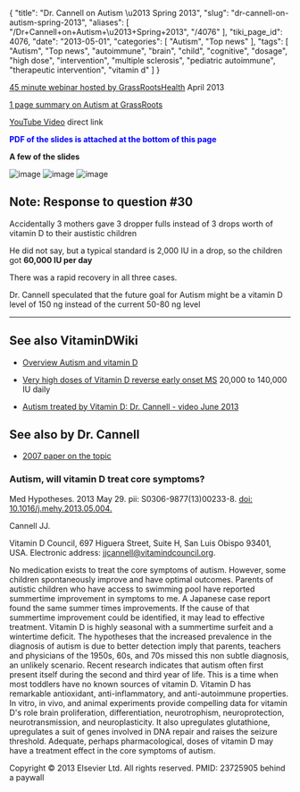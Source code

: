 {
    "title": "Dr. Cannell on Autism \u2013 Spring 2013",
    "slug": "dr-cannell-on-autism-spring-2013",
    "aliases": [
        "/Dr+Cannell+on+Autism+\u2013+Spring+2013",
        "/4076"
    ],
    "tiki_page_id": 4076,
    "date": "2013-05-01",
    "categories": [
        "Autism",
        "Top news"
    ],
    "tags": [
        "Autism",
        "Top news",
        "autoimmune",
        "brain",
        "child",
        "cognitive",
        "dosage",
        "high dose",
        "intervention",
        "multiple sclerosis",
        "pediatric autoimmune",
        "therapeutic intervention",
        "vitamin d"
    ]
}


[45 minute webinar hosted by GrassRootsHealth](http://www.grassrootshealth.net/webinars%20) April 2013

[1 page summary on Autism at GrassRoots](http://www.grassrootshealth.net/vitamin-d-autism-summary)

[YouTube Video](https://www.youtube.com/watch?v=ByL1rzU0clc&feature=youtube_gdata_player%20) direct link

 **<span style="color:#00F;">PDF  of the slides is attached at the bottom of this page</span>** 

 **A few of the slides** 

<img src="https://d378j1rmrlek7x.cloudfront.net/attachments/jpeg/autism1.jpg" alt="image">
<img src="https://d378j1rmrlek7x.cloudfront.net/attachments/jpeg/autism2.jpg" alt="image">
<img src="https://d378j1rmrlek7x.cloudfront.net/attachments/jpeg/autism3.jpg" alt="image">

## Note: Response to question #30

Accidentally 3 mothers gave 3 dropper fulls instead of 3 drops worth of vitamin D to their austistic children

He did not say, but a typical standard is 2,000 IU in a drop, so the children got  **60,000 IU per day** 

There was a rapid recovery in all three cases.

Dr. Cannell speculated that the future goal for Autism might be a vitamin D level of 150 ng instead of the current 50-80 ng level 

---

## See also VitaminDWiki

* [Overview Autism and vitamin D](/posts/overview-autism-and-vitamin-d)

* [Very high doses of Vitamin D reverse early onset MS](/tags/very-high-doses-of-vitamin-d-reverse-early-onset-ms.html) 20,000 to 140,000 IU daily

* [Autism treated by Vitamin D: Dr. Cannell - video June 2013](/posts/autism-treated-by-vitamin-d-dr-cannell-video)

## See also by Dr. Cannell

* [2007 paper on the topic](http://www.direct-ms.org/pdf/VitDNonAuto/Cannell%20Autism%20Vit%20D.pdf) 

### Autism, will vitamin D treat core symptoms?

Med Hypotheses. 2013 May 29. pii: S0306-9877(13)00233-8. [doi: 10.1016/j.mehy.2013.05.004.](https://doi.org/10.1016/j.mehy.2013.05.004.)

Cannell JJ.

Vitamin D Council, 697 Higuera Street, Suite H, San Luis Obispo 93401, USA. Electronic address: jjcannell@vitamindcouncil.org.

No medication exists to treat the core symptoms of autism. However, some children spontaneously improve and have optimal outcomes. Parents of autistic children who have access to swimming pool have reported summertime improvement in symptoms to me. A Japanese case report found the same summer times improvements. If the cause of that summertime improvement could be identified, it may lead to effective treatment. Vitamin D is highly seasonal with a summertime surfeit and a wintertime deficit. The hypotheses that the increased prevalence in the diagnosis of autism is due to better detection imply that parents, teachers and physicians of the 1950s, 60s, and 70s missed this non subtle diagnosis, an unlikely scenario. Recent research indicates that autism often first present itself during the second and third year of life. This is a time when most toddlers have no known sources of vitamin D. Vitamin D has remarkable antioxidant, anti-inflammatory, and anti-autoimmune properties. In vitro, in vivo, and animal experiments provide compelling data for vitamin D's role brain proliferation, differentiation, neurotrophism, neuroprotection, neurotransmission, and neuroplasticity. It also upregulates glutathione, upregulates a suit of genes involved in DNA repair and raises the seizure threshold. Adequate, perhaps pharmacological, doses of vitamin D may have a treatment effect in the core symptoms of autism.

Copyright © 2013 Elsevier Ltd. All rights reserved. PMID:     23725905  behind a paywall